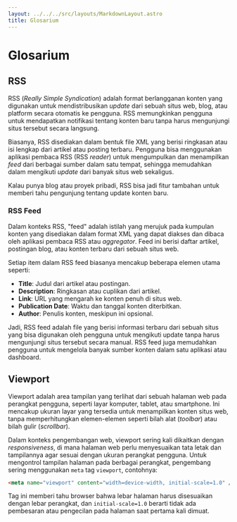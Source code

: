 ```yaml
---
layout: ../../../src/layouts/MarkdownLayout.astro
title: Glosarium
---
```


# Glosarium

## RSS

RSS (_Really Simple Syndication_) adalah format berlangganan konten yang digunakan untuk mendistribusikan _update_ dari sebuah situs web, blog, atau platform secara otomatis ke pengguna. RSS memungkinkan pengguna untuk mendapatkan notifikasi tentang konten baru tanpa harus mengunjungi situs tersebut secara langsung.

Biasanya, RSS disediakan dalam bentuk file XML yang berisi ringkasan atau isi lengkap dari artikel atau posting terbaru. Pengguna bisa menggunakan aplikasi pembaca RSS (RSS _reader_) untuk mengumpulkan dan menampilkan _feed_ dari berbagai sumber dalam satu tempat, sehingga memudahkan dalam mengikuti _update_ dari banyak situs web sekaligus.

Kalau punya blog atau proyek pribadi, RSS bisa jadi fitur tambahan untuk memberi tahu pengunjung tentang update konten baru.

### RSS Feed

Dalam konteks RSS, "feed" adalah istilah yang merujuk pada kumpulan konten yang disediakan dalam format XML yang dapat diakses dan dibaca oleh aplikasi pembaca RSS atau _aggregator_. Feed ini berisi daftar artikel, postingan blog, atau konten terbaru dari sebuah situs web.

Setiap item dalam RSS feed biasanya mencakup beberapa elemen utama seperti:

- **Title**: Judul dari artikel atau postingan.
- **Description**: Ringkasan atau cuplikan dari artikel.
- **Link**: URL yang mengarah ke konten penuh di situs web.
- **Publication Date**: Waktu dan tanggal konten diterbitkan.
- **Author**: Penulis konten, meskipun ini opsional.

Jadi, RSS feed adalah file yang berisi informasi terbaru dari sebuah situs yang bisa digunakan oleh pengguna untuk mengikuti update tanpa harus mengunjungi situs tersebut secara manual. RSS feed juga memudahkan pengguna untuk mengelola banyak sumber konten dalam satu aplikasi atau dashboard.

## Viewport

Viewport adalah area tampilan yang terlihat dari sebuah halaman web pada perangkat pengguna, seperti layar komputer, tablet, atau smartphone. Ini mencakup ukuran layar yang tersedia untuk menampilkan konten situs web, tanpa memperhitungkan elemen-elemen seperti bilah alat (_toolbar_) atau bilah gulir (_scrollbar_).

Dalam konteks pengembangan web, viewport sering kali dikaitkan dengan _responsiveness_, di mana halaman web perlu menyesuaikan tata letak dan tampilannya agar sesuai dengan ukuran perangkat pengguna. Untuk mengontrol tampilan halaman pada berbagai perangkat, pengembang sering menggunakan `meta` tag `viewport`, contohnya:

```html
<meta name="viewport" content="width=device-width, initial-scale=1.0" />
```

Tag ini memberi tahu browser bahwa lebar halaman harus disesuaikan dengan lebar perangkat, dan `initial-scale=1.0` berarti tidak ada pembesaran atau pengecilan pada halaman saat pertama kali dimuat.
